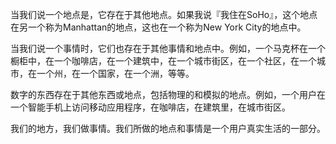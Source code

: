 当我们说一个地点是，它存在于其他地点。如果我说『我住在SoHo』，这个地点在另一个称为Manhattan的地点，这也在一个称为New York City的地点中。

当我们说一个事情时，它们也存在于其他事情和地点中。例如，一个马克杯在一个橱柜中，在一个咖啡店，在一个建筑中，在一个城市街区，在一个社区，在一个城市，在一个州，在一个国家，在一个洲，等等。

数字的东西存在于其他东西或地点，包括物理的和模拟的地点。例如，一个用户在一个智能手机上访问移动应用程序，在咖啡店，在建筑里，在城市街区。

我们的地方，我们做事情。我们所做的地点和事情是一个用户真实生活的一部分。

